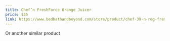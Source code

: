 ```yaml
---
title: Chef’n FreshForce Orange Juicer
price: $35
link: https://www.bedbathandbeyond.com/store/product/chef-39-n-reg-freshforce-orange-juicer/1040107400
---
```


Or another similar product
